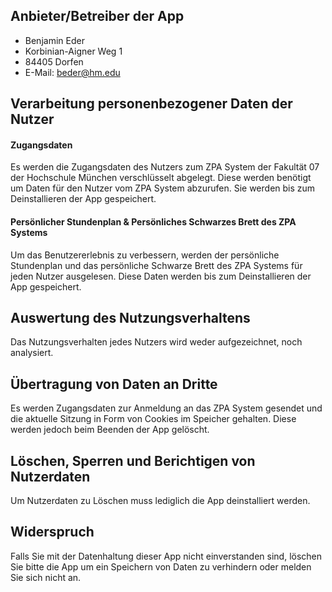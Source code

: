 ## Anbieter/Betreiber der App

- Benjamin Eder
- Korbinian-Aigner Weg 1
- 84405 Dorfen
- E-Mail: beder@hm.edu


## Verarbeitung personenbezogener Daten der Nutzer

#### Zugangsdaten

Es werden die Zugangsdaten des Nutzers zum ZPA System der Fakultät 07 der Hochschule München verschlüsselt abgelegt.
Diese werden benötigt um Daten für den Nutzer vom ZPA System abzurufen.
Sie werden bis zum Deinstallieren der App gespeichert.


#### Persönlicher Stundenplan & Persönliches Schwarzes Brett des ZPA Systems

Um das Benutzererlebnis zu verbessern, werden der persönliche Stundenplan und das persönliche Schwarze Brett des ZPA Systems für jeden Nutzer ausgelesen. 
Diese Daten werden bis zum Deinstallieren der App gespeichert.


## Auswertung des Nutzungsverhaltens

Das Nutzungsverhalten jedes Nutzers wird weder aufgezeichnet, noch analysiert.


## Übertragung von Daten an Dritte

Es werden Zugangsdaten zur Anmeldung an das ZPA System gesendet und die aktuelle Sitzung in Form von Cookies im Speicher gehalten.
Diese werden jedoch beim Beenden der App gelöscht.


## Löschen, Sperren und Berichtigen von Nutzerdaten

Um Nutzerdaten zu Löschen muss lediglich die App deinstalliert werden.


## Widerspruch

Falls Sie mit der Datenhaltung dieser App nicht einverstanden sind, löschen Sie bitte die App um ein Speichern von Daten zu verhindern oder melden Sie sich nicht an.

